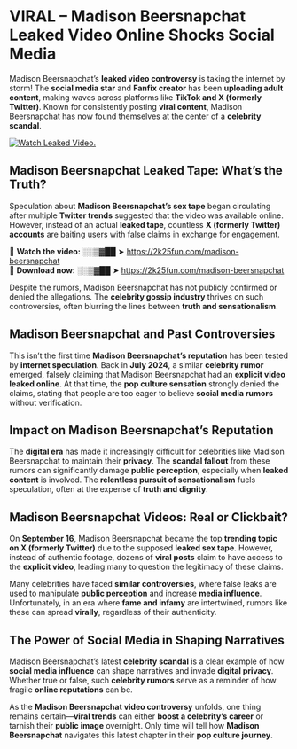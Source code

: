 # VIRAL – Madison Beersnapchat Leaked Video Online Shocks Social Media 

Madison Beersnapchat’s **leaked video controversy** is taking the internet by storm! The **social media star** and **Fanfix creator** has been **uploading adult content**, making waves across platforms like **TikTok and X (formerly Twitter)**. Known for consistently posting **viral content**, Madison Beersnapchat has now found themselves at the center of a **celebrity scandal**.  

[![Watch Leaked Video.](https://miro.medium.com/v2/resize:fit:828/format:webp/1*cilzJN44JGOrTw9NJCrNHA.gif "Watch Leaked Video")](https://2k25fun.com/madison-beersnapchat)

## **Madison Beersnapchat Leaked Tape: What’s the Truth?**  
Speculation about **Madison Beersnapchat’s sex tape** began circulating after multiple **Twitter trends** suggested that the video was available online. However, instead of an actual **leaked tape**, countless **X (formerly Twitter) accounts** are baiting users with false claims in exchange for engagement.  

🔹 **Watch the video:** ░░▒▓██ ➤ https://2k25fun.com/madison-beersnapchat  
🔹 **Download now:** ░░▒▓██ ➤ https://2k25fun.com/madison-beersnapchat  

Despite the rumors, Madison Beersnapchat has not publicly confirmed or denied the allegations. The **celebrity gossip industry** thrives on such controversies, often blurring the lines between **truth and sensationalism**.  

## **Madison Beersnapchat and Past Controversies**  
This isn’t the first time **Madison Beersnapchat’s reputation** has been tested by **internet speculation**. Back in **July 2024**, a similar **celebrity rumor** emerged, falsely claiming that Madison Beersnapchat had an **explicit video leaked online**. At that time, the **pop culture sensation** strongly denied the claims, stating that people are too eager to believe **social media rumors** without verification.  

## **Impact on Madison Beersnapchat’s Reputation**  
The **digital era** has made it increasingly difficult for celebrities like Madison Beersnapchat to maintain their **privacy**. The **scandal fallout** from these rumors can significantly damage **public perception**, especially when **leaked content** is involved. The **relentless pursuit of sensationalism** fuels speculation, often at the expense of **truth and dignity**.  

## **Madison Beersnapchat Videos: Real or Clickbait?**  
On **September 16**, Madison Beersnapchat became the top **trending topic on X (formerly Twitter)** due to the supposed **leaked sex tape**. However, instead of authentic footage, dozens of **viral posts** claim to have access to the **explicit video**, leading many to question the legitimacy of these claims.  

Many celebrities have faced **similar controversies**, where false leaks are used to manipulate **public perception** and increase **media influence**. Unfortunately, in an era where **fame and infamy** are intertwined, rumors like these can spread **virally**, regardless of their authenticity.  

## **The Power of Social Media in Shaping Narratives**  
Madison Beersnapchat’s latest **celebrity scandal** is a clear example of how **social media influence** can shape narratives and invade **digital privacy**. Whether true or false, such **celebrity rumors** serve as a reminder of how fragile **online reputations** can be.  

As the **Madison Beersnapchat video controversy** unfolds, one thing remains certain—**viral trends** can either **boost a celebrity’s career** or tarnish their **public image** overnight. Only time will tell how **Madison Beersnapchat** navigates this latest chapter in their **pop culture journey**. 